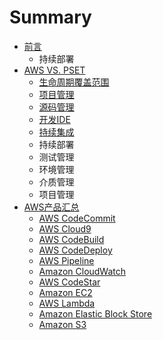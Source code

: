 # Summary

* [前言](README.md)
  * 持续部署
* [AWS VS. PSET](aws-vs-pset.md)
  * [生命周期覆盖范围](aws-vs-pset/sheng-ming-zhou-qi-fu-gai-fan-wei.md)
  * [项目管理](aws-vs-pset/xiang-mu-guan-li.md)
  * [源码管理](aws-vs-pset/yuan-ma-guan-li.md)
  * [开发IDE](aws-vs-pset/kaifa-ide.md)
  * [持续集成](aws-vs-pset/chi-xu-ji-cheng.md)
  * 持续部署
  * 测试管理
  * 环境管理
  * 介质管理
  * 项目管理
* [AWS产品汇总](awschan-pin-hui-zong.md)
  * [AWS CodeCommit](aws-codecommit.md)
  * [AWS Cloud9](aws-cloud9.md)
  * [AWS CodeBuild](aws-codebuild.md)
  * [AWS CodeDeploy](aws-codedeploy.md)
  * [AWS Pipeline](aws-pipeline.md)
  * [Amazon CloudWatch](amazon-cloudwatch.md)
  * [AWS CodeStar](aws-codestar.md)
  * [Amazon EC2](amazon-ec2.md)
  * [AWS Lambda](aws-lambda.md)
  * [Amazon Elastic Block Store](amazon-elastic-block-store.md)
  * [Amazon S3](amazon-s3.md)

